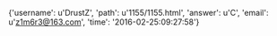 {'username': u'DrustZ', 'path': u'1155/1155.html', 'answer': u'C', 'email': u'z1m6r3@163.com', 'time': '2016-02-25:09:27:58'}
